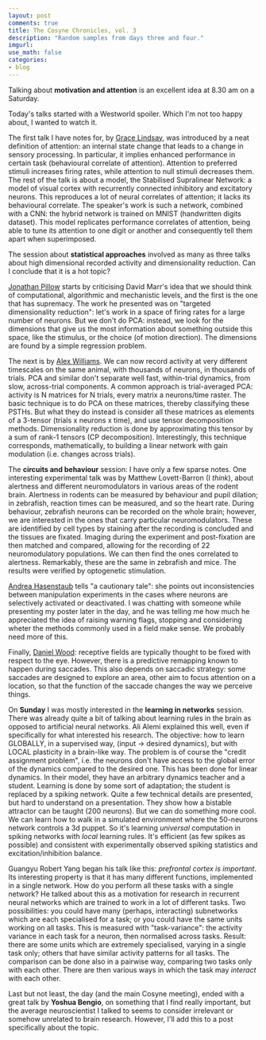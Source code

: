 ```yaml
---
layout: post
comments: true
title: The Cosyne Chronicles, vol. 3
description: "Random samples from days three and four."
imgurl:
use_math: false
categories:
- blog
---
```


Talking about **motivation and attention** is an excellent idea at 8.30 am on a Saturday.

Today's talks started with a Westworld spoiler. Which I'm not too happy about, I wanted to watch it.

The first talk I have notes for, by [Grace Lindsay](https://neurdiness.wordpress.com/about-the-neurd/), was introduced by a neat definition of attention: an internal state change that leads to a change in sensory processing. In particular, it implies enhanced performance in certain task (behavioural correlate of attention). Attention to preferred stimuli increases firing rates, while attention to null stimuli decreases them. The rest of the talk is about a model, the Stabilised Supralinear Network: a model of visual cortex with recurrently connected inhibitory and excitatory neurons. This reproduces a lot of neural correlates of attention; it lacks its behavioural correlate. The speaker's work is such a network, combined with a CNN: the hybrid network is trained on MNIST (handwritten digits dataset). This model replicates performance correlates of attention, being able to tune its attention to one digit or another and consequently tell them apart when superimposed.

The session about **statistical approaches** involved as many as three talks about high dimensional recorded activity and dimensionality reduction. Can I conclude that it is a hot topic?

[Jonathan Pillow](http://pillowlab.princeton.edu/) starts by criticising David Marr's idea that we should think of computational, algorithmic and mechanistic levels, and the first is the one that has supremacy. The work he presented was on "targeted dimensionality reduction": let's work in a space of firing rates for a large number of neurons. But we don't do PCA: instead, we look for the dimensions that give us the most information about something outside this space, like the stimulus, or the choice (of motion direction). The dimensions are found by a simple regression problem.

The next is by [Alex Williams](http://alexhwilliams.info/). We can now record activity at very different timescales on the same animal, with thousands of neurons, in thousands of trials. PCA and similar don't separate well fast, within-trial dynamics, from slow, across-trial components. A common approach is trial-averaged PCA: activity is N matrices for N trials, every matrix a neurons/time raster. The basic technique is to do PCA on these matrices, thereby classifying these PSTHs. But what they do instead is consider all these matrices as elements of a 3-tensor (trials x neurons x time), and use tensor decomposition methods. Dimensionality reduction is done by approximating this tensor by a sum of rank-1 tensors (CP decomposition). Interestingly, this technique corresponds, mathematically, to building a linear network with gain modulation (i.e. changes across trials).

The **circuits and behaviour** session: I have only a few sparse notes. One interesting experimental talk was by Matthew Lovett-Barron (I *think*), about alertness and different neuromodulators in various areas of the rodent brain. Alertness in rodents can be measured by behaviour and pupil dilation; in zebrafish, reaction times can be measured, and so the heart rate. During behaviour, zebrafish neurons can be recorded on the whole brain; however, we are interested in the ones that carry particular neuromodulators. These are identified by cell types by staining after the recording is concluded and the tissues are fixated. Imaging during the experiment and post-fixation are then matched and compared, allowing for the recording of 22 neuromodulatory populations. We can then find the ones correlated to alertness. Remarkably, these are the same in zebrafish and mice. The results were verified by optogenetic stimulation.

[Andrea Hasenstaub](http://www.neuroscience.ucsf.edu/neurograd/faculty/hasenstaub.html) tells "a cautionary tale": she points out inconsistencies between manipulation experiments in the cases where neurons are selectively activated or deactivated. I was chatting with someone while presenting my poster later in the day, and he was telling me how much he appreciated the idea of raising warning flags, stopping and considering wheter the methods commonly used in a field make sense. We probably need more of this.

Finally, [Daniel Wood](http://northwestern.academia.edu/DanielWood): receptive fields are typically thought to be fixed with respect to the eye. However, there is a predictive remapping known to happen during saccades. This also depends on saccadic strategy: some saccades are designed to explore an area, other aim to focus attention on a location, so that the function of the saccade changes the way we perceive things.


On **Sunday** I was mostly interested in the **learning in networks** session. There was already quite a bit of talking about learning rules in the brain as opposed to artificial neural networks. Ali Alemi explained this well, even if specifically for what interested his research. The objective: how to learn GLOBALLY, in a supervised way, (input -> desired dynamics), but with LOCAL plasticity in a brain-like way. The problem is of course the "credit assignment problem", i.e. the neurons don't have access to the global error of the dynamics compared to the desired one. This has been done for linear dynamics. In their model, they have an arbitrary dynamics teacher and a student. Learning is done by some sort of adaptation; the student is replaced by a spiking network. Quite a few technical details are presented, but hard to understand on a presentation. They show how a bistable attractor can be taught (200 neurons). But we can do something more cool. We can learn how to walk in a simulated environment where the 50-neurons network controls a 3d puppet. So it's learning *universal* computation in spiking networks with *local* learning rules. It's efficient (as few spikes as possible) and consistent with experimentally observed spiking statistics and excitation/inhibition balance.

Guangyu Robert Yang began his talk like this: *prefrontal cortex is important*. Its interesting property is that it has many different functions, implemented in a single network. How do you perform all these tasks with a single network? He talked about this as a motivation for research in recurrent neural networks which are trained to work in a lot of different tasks. Two possibilities: you could have many (perhaps, interacting) subnetworks which are each specialised for a task; or you could have the same units working on all tasks. This is measured with "task-variance": the activity variance in each task for a neuron, then normalised across tasks. Result: there are some units which are extremely specialised, varying in a single task only; others that have similar activity patterns for all tasks. The comparison can be done also in a pairwise way, comparing two tasks only with each other. There are then various ways in which the task may *interact* with each other.

Last but not least, the day (and the main Cosyne meeting), ended with a great talk by **Yoshua Bengio**, on something that I find really important, but the average neuroscientist I talked to seems to consider irrelevant or somehow unrelated to brain research. However, I'll add this to a post specifically about the topic.
